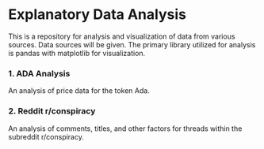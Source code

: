 # Explanatory Data Analysis
This is a repository for analysis and visualization of data from various sources. Data sources will be given. The primary library utilized for analysis is pandas with matplotlib for visualization.


### 1. ADA Analysis
An analysis of price data for the token Ada.

### 2. Reddit r/conspiracy
An analysis of comments, titles, and other factors for threads within the subreddit r/conspiracy.
